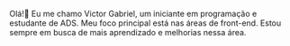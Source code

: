 
Olá!👋
Eu me chamo Victor Gabriel, um iniciante em programação e estudante de ADS. Meu foco principal está nas áreas de front-end. Estou sempre em busca de mais aprendizado e melhorias nessa área.

